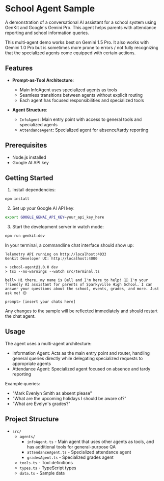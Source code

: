 # School Agent Sample

A demonstration of a conversational AI assistant for a school system using GenKit and Google's Gemini Pro. This agent helps parents with attendance reporting and school information queries.

This multi-agent demo works best on Gemini 1.5 Pro. It also works with Gemini 1.0 Pro but is sometimes more prone to errors / not fully recognizing that the specialized agents come equipped with certain actiions.

## Features

- **Prompt-as-Tool Architecture**:

  - Main InfoAgent uses specialized agents as tools
  - Seamless transitions between agents without explicit routing
  - Each agent has focused responsibilities and specialized tools

- **Agent Structure**:
  - `InfoAgent`: Main entry point with access to general tools and specialized agents
  - `AttendanceAgent`: Specialized agent for absence/tardy reporting

## Prerequisites

- Node.js installed
- Google AI API key

## Getting Started

1. Install dependencies:

```bash
npm install
```

2. Set up your Google AI API key:

```bash
export GOOGLE_GENAI_API_KEY=your_api_key_here
```

3. Start the development server in watch mode:

```bash
npm run genkit:dev
```

In your terminal, a commandline chat interface should show up:

```
Telemetry API running on http://localhost:4033
Genkit Developer UI: http://localhost:4000

> school-agent@1.0.0 dev
> tsx --no-warnings --watch src/terminal.ts

bell> Hi there, my name is Bell and I'm here to help! 👋🎉 I'm your friendly AI assistant for parents of Sparkyville High School. I can answer your questions about the school, events, grades, and more. Just ask me! 😊

prompt> [insert your chats here]
```

Any changes to the sample will be reflected immediately and should restart the chat agent.

## Usage

The agent uses a multi-agent architecture:

- Information Agent: Acts as the main entry point and router, handling general queries directly while delegating specialized requests to appropriate agents
- Attendance Agent: Specialized agent focused on absence and tardy reporting

Example queries:

- "Mark Evenlyn Smith as absent please"
- "What are the upcoming holidays I should be aware of?"
- "What are Evelyn's grades?"

## Project Structure

- `src/`
  - `agents/`
    - `infoAgent.ts` - Main agent that uses other agents as tools, and has additional tools for general-purpose QA
    - `attendanceAgent.ts` - Specialized attendance agent
    - `gradesAgent.ts` - Specialized grades agent
  - `tools.ts` - Tool definitions
  - `types.ts` - TypeScript types
  - `data.ts` - Sample data
